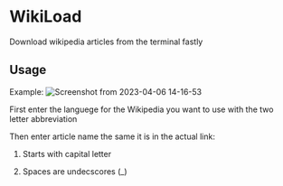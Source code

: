 # WikiLoad
Download wikipedia articles from the terminal fastly

## Usage

Example:
![Screenshot from 2023-04-06 14-16-53](https://user-images.githubusercontent.com/62663286/230361752-5d058ddf-7d8e-43ee-8963-ad4ebb024d5a.png)

First enter the languege for the Wikipedia you want to use with the two letter abbreviation

Then enter article name the same it is in the actual link:

1. Starts with capital letter

2. Spaces are undecscores (_)

